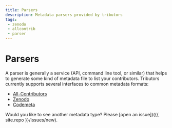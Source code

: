 ```yaml
---
title: Parsers
description: Metadata parsers provided by tributors
tags:
 - zenodo
 - allcontrib
 - parser
---
```


# Parsers

A parser is generally a service (API, command line tool, or similar) that helps
to generate some kind of metadata file to list your contributors. Tributors
currently supports several interfaces to common metadata formats:

 - [All-Contributors](allcontrib)
 - [Zenodo](zenodo)
 - [Codemeta](codemeta)


Would you like to see another metadata type? Please [open an issue])({{ site.repo }}/issues/new).
